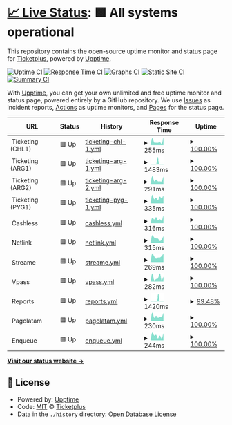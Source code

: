 # [📈 Live Status](https://status.ticketplus.global): <!--live status--> **🟩 All systems operational**

This repository contains the open-source uptime monitor and status page for [Ticketplus](https://ticketplus.cl), powered by [Upptime](https://github.com/upptime/upptime).

[![Uptime CI](https://github.com/ticketplushq/status/workflows/Uptime%20CI/badge.svg)](https://github.com/ticketplushq/status/actions?query=workflow%3A%22Uptime+CI%22)
[![Response Time CI](https://github.com/ticketplushq/status/workflows/Response%20Time%20CI/badge.svg)](https://github.com/ticketplushq/status/actions?query=workflow%3A%22Response+Time+CI%22)
[![Graphs CI](https://github.com/ticketplushq/status/workflows/Graphs%20CI/badge.svg)](https://github.com/ticketplushq/status/actions?query=workflow%3A%22Graphs+CI%22)
[![Static Site CI](https://github.com/ticketplushq/status/workflows/Static%20Site%20CI/badge.svg)](https://github.com/ticketplushq/status/actions?query=workflow%3A%22Static+Site+CI%22)
[![Summary CI](https://github.com/ticketplushq/status/workflows/Summary%20CI/badge.svg)](https://github.com/ticketplushq/status/actions?query=workflow%3A%22Summary+CI%22)

With [Upptime](https://upptime.js.org), you can get your own unlimited and free uptime monitor and status page, powered entirely by a GitHub repository. We use [Issues](https://github.com/ticketplushq/status/issues) as incident reports, [Actions](https://github.com/ticketplushq/status/actions) as uptime monitors, and [Pages](https://status.ticketplus.global) for the status page.

<!--start: status pages-->
<!-- This summary is generated by Upptime (https://github.com/upptime/upptime) -->
<!-- Do not edit this manually, your changes will be overwritten -->
<!-- prettier-ignore -->
| URL | Status | History | Response Time | Uptime |
| --- | ------ | ------- | ------------- | ------ |
| <img alt="" src="https://ticketing-assets.ticketplus.global/assets/logo-round-99223a5db65251ea5227316d3e30dbf03ac693920ffbca86b254f9508224754d.png" height="13"> Ticketing (CHL1) | 🟩 Up | [ticketing-chl-1.yml](https://github.com/ticketplushq/status/commits/HEAD/history/ticketing-chl-1.yml) | <details><summary><img alt="Response time graph" src="./graphs/ticketing-chl-1/response-time-week.png" height="20"> 255ms</summary><br><a href="https://status.ticketplus.global/history/ticketing-chl-1"><img alt="Response time 285" src="https://img.shields.io/endpoint?url=https%3A%2F%2Fraw.githubusercontent.com%2Fticketplushq%2Fstatus%2FHEAD%2Fapi%2Fticketing-chl-1%2Fresponse-time.json"></a><br><a href="https://status.ticketplus.global/history/ticketing-chl-1"><img alt="24-hour response time 524" src="https://img.shields.io/endpoint?url=https%3A%2F%2Fraw.githubusercontent.com%2Fticketplushq%2Fstatus%2FHEAD%2Fapi%2Fticketing-chl-1%2Fresponse-time-day.json"></a><br><a href="https://status.ticketplus.global/history/ticketing-chl-1"><img alt="7-day response time 255" src="https://img.shields.io/endpoint?url=https%3A%2F%2Fraw.githubusercontent.com%2Fticketplushq%2Fstatus%2FHEAD%2Fapi%2Fticketing-chl-1%2Fresponse-time-week.json"></a><br><a href="https://status.ticketplus.global/history/ticketing-chl-1"><img alt="30-day response time 278" src="https://img.shields.io/endpoint?url=https%3A%2F%2Fraw.githubusercontent.com%2Fticketplushq%2Fstatus%2FHEAD%2Fapi%2Fticketing-chl-1%2Fresponse-time-month.json"></a><br><a href="https://status.ticketplus.global/history/ticketing-chl-1"><img alt="1-year response time 288" src="https://img.shields.io/endpoint?url=https%3A%2F%2Fraw.githubusercontent.com%2Fticketplushq%2Fstatus%2FHEAD%2Fapi%2Fticketing-chl-1%2Fresponse-time-year.json"></a></details> | <details><summary><a href="https://status.ticketplus.global/history/ticketing-chl-1">100.00%</a></summary><a href="https://status.ticketplus.global/history/ticketing-chl-1"><img alt="All-time uptime 99.93%" src="https://img.shields.io/endpoint?url=https%3A%2F%2Fraw.githubusercontent.com%2Fticketplushq%2Fstatus%2FHEAD%2Fapi%2Fticketing-chl-1%2Fuptime.json"></a><br><a href="https://status.ticketplus.global/history/ticketing-chl-1"><img alt="24-hour uptime 100.00%" src="https://img.shields.io/endpoint?url=https%3A%2F%2Fraw.githubusercontent.com%2Fticketplushq%2Fstatus%2FHEAD%2Fapi%2Fticketing-chl-1%2Fuptime-day.json"></a><br><a href="https://status.ticketplus.global/history/ticketing-chl-1"><img alt="7-day uptime 100.00%" src="https://img.shields.io/endpoint?url=https%3A%2F%2Fraw.githubusercontent.com%2Fticketplushq%2Fstatus%2FHEAD%2Fapi%2Fticketing-chl-1%2Fuptime-week.json"></a><br><a href="https://status.ticketplus.global/history/ticketing-chl-1"><img alt="30-day uptime 100.00%" src="https://img.shields.io/endpoint?url=https%3A%2F%2Fraw.githubusercontent.com%2Fticketplushq%2Fstatus%2FHEAD%2Fapi%2Fticketing-chl-1%2Fuptime-month.json"></a><br><a href="https://status.ticketplus.global/history/ticketing-chl-1"><img alt="1-year uptime 99.97%" src="https://img.shields.io/endpoint?url=https%3A%2F%2Fraw.githubusercontent.com%2Fticketplushq%2Fstatus%2FHEAD%2Fapi%2Fticketing-chl-1%2Fuptime-year.json"></a></details>
| <img alt="" src="https://ticketing-assets.ticketplus.global/assets/logo-round-99223a5db65251ea5227316d3e30dbf03ac693920ffbca86b254f9508224754d.png" height="13"> Ticketing (ARG1) | 🟩 Up | [ticketing-arg-1.yml](https://github.com/ticketplushq/status/commits/HEAD/history/ticketing-arg-1.yml) | <details><summary><img alt="Response time graph" src="./graphs/ticketing-arg-1/response-time-week.png" height="20"> 1483ms</summary><br><a href="https://status.ticketplus.global/history/ticketing-arg-1"><img alt="Response time 336" src="https://img.shields.io/endpoint?url=https%3A%2F%2Fraw.githubusercontent.com%2Fticketplushq%2Fstatus%2FHEAD%2Fapi%2Fticketing-arg-1%2Fresponse-time.json"></a><br><a href="https://status.ticketplus.global/history/ticketing-arg-1"><img alt="24-hour response time 455" src="https://img.shields.io/endpoint?url=https%3A%2F%2Fraw.githubusercontent.com%2Fticketplushq%2Fstatus%2FHEAD%2Fapi%2Fticketing-arg-1%2Fresponse-time-day.json"></a><br><a href="https://status.ticketplus.global/history/ticketing-arg-1"><img alt="7-day response time 1483" src="https://img.shields.io/endpoint?url=https%3A%2F%2Fraw.githubusercontent.com%2Fticketplushq%2Fstatus%2FHEAD%2Fapi%2Fticketing-arg-1%2Fresponse-time-week.json"></a><br><a href="https://status.ticketplus.global/history/ticketing-arg-1"><img alt="30-day response time 648" src="https://img.shields.io/endpoint?url=https%3A%2F%2Fraw.githubusercontent.com%2Fticketplushq%2Fstatus%2FHEAD%2Fapi%2Fticketing-arg-1%2Fresponse-time-month.json"></a><br><a href="https://status.ticketplus.global/history/ticketing-arg-1"><img alt="1-year response time 356" src="https://img.shields.io/endpoint?url=https%3A%2F%2Fraw.githubusercontent.com%2Fticketplushq%2Fstatus%2FHEAD%2Fapi%2Fticketing-arg-1%2Fresponse-time-year.json"></a></details> | <details><summary><a href="https://status.ticketplus.global/history/ticketing-arg-1">100.00%</a></summary><a href="https://status.ticketplus.global/history/ticketing-arg-1"><img alt="All-time uptime 99.92%" src="https://img.shields.io/endpoint?url=https%3A%2F%2Fraw.githubusercontent.com%2Fticketplushq%2Fstatus%2FHEAD%2Fapi%2Fticketing-arg-1%2Fuptime.json"></a><br><a href="https://status.ticketplus.global/history/ticketing-arg-1"><img alt="24-hour uptime 100.00%" src="https://img.shields.io/endpoint?url=https%3A%2F%2Fraw.githubusercontent.com%2Fticketplushq%2Fstatus%2FHEAD%2Fapi%2Fticketing-arg-1%2Fuptime-day.json"></a><br><a href="https://status.ticketplus.global/history/ticketing-arg-1"><img alt="7-day uptime 100.00%" src="https://img.shields.io/endpoint?url=https%3A%2F%2Fraw.githubusercontent.com%2Fticketplushq%2Fstatus%2FHEAD%2Fapi%2Fticketing-arg-1%2Fuptime-week.json"></a><br><a href="https://status.ticketplus.global/history/ticketing-arg-1"><img alt="30-day uptime 100.00%" src="https://img.shields.io/endpoint?url=https%3A%2F%2Fraw.githubusercontent.com%2Fticketplushq%2Fstatus%2FHEAD%2Fapi%2Fticketing-arg-1%2Fuptime-month.json"></a><br><a href="https://status.ticketplus.global/history/ticketing-arg-1"><img alt="1-year uptime 99.96%" src="https://img.shields.io/endpoint?url=https%3A%2F%2Fraw.githubusercontent.com%2Fticketplushq%2Fstatus%2FHEAD%2Fapi%2Fticketing-arg-1%2Fuptime-year.json"></a></details>
| <img alt="" src="https://ticketing-assets.ticketplus.global/assets/logo-round-99223a5db65251ea5227316d3e30dbf03ac693920ffbca86b254f9508224754d.png" height="13"> Ticketing (ARG2) | 🟩 Up | [ticketing-arg-2.yml](https://github.com/ticketplushq/status/commits/HEAD/history/ticketing-arg-2.yml) | <details><summary><img alt="Response time graph" src="./graphs/ticketing-arg-2/response-time-week.png" height="20"> 291ms</summary><br><a href="https://status.ticketplus.global/history/ticketing-arg-2"><img alt="Response time 362" src="https://img.shields.io/endpoint?url=https%3A%2F%2Fraw.githubusercontent.com%2Fticketplushq%2Fstatus%2FHEAD%2Fapi%2Fticketing-arg-2%2Fresponse-time.json"></a><br><a href="https://status.ticketplus.global/history/ticketing-arg-2"><img alt="24-hour response time 503" src="https://img.shields.io/endpoint?url=https%3A%2F%2Fraw.githubusercontent.com%2Fticketplushq%2Fstatus%2FHEAD%2Fapi%2Fticketing-arg-2%2Fresponse-time-day.json"></a><br><a href="https://status.ticketplus.global/history/ticketing-arg-2"><img alt="7-day response time 291" src="https://img.shields.io/endpoint?url=https%3A%2F%2Fraw.githubusercontent.com%2Fticketplushq%2Fstatus%2FHEAD%2Fapi%2Fticketing-arg-2%2Fresponse-time-week.json"></a><br><a href="https://status.ticketplus.global/history/ticketing-arg-2"><img alt="30-day response time 295" src="https://img.shields.io/endpoint?url=https%3A%2F%2Fraw.githubusercontent.com%2Fticketplushq%2Fstatus%2FHEAD%2Fapi%2Fticketing-arg-2%2Fresponse-time-month.json"></a><br><a href="https://status.ticketplus.global/history/ticketing-arg-2"><img alt="1-year response time 381" src="https://img.shields.io/endpoint?url=https%3A%2F%2Fraw.githubusercontent.com%2Fticketplushq%2Fstatus%2FHEAD%2Fapi%2Fticketing-arg-2%2Fresponse-time-year.json"></a></details> | <details><summary><a href="https://status.ticketplus.global/history/ticketing-arg-2">100.00%</a></summary><a href="https://status.ticketplus.global/history/ticketing-arg-2"><img alt="All-time uptime 99.91%" src="https://img.shields.io/endpoint?url=https%3A%2F%2Fraw.githubusercontent.com%2Fticketplushq%2Fstatus%2FHEAD%2Fapi%2Fticketing-arg-2%2Fuptime.json"></a><br><a href="https://status.ticketplus.global/history/ticketing-arg-2"><img alt="24-hour uptime 100.00%" src="https://img.shields.io/endpoint?url=https%3A%2F%2Fraw.githubusercontent.com%2Fticketplushq%2Fstatus%2FHEAD%2Fapi%2Fticketing-arg-2%2Fuptime-day.json"></a><br><a href="https://status.ticketplus.global/history/ticketing-arg-2"><img alt="7-day uptime 100.00%" src="https://img.shields.io/endpoint?url=https%3A%2F%2Fraw.githubusercontent.com%2Fticketplushq%2Fstatus%2FHEAD%2Fapi%2Fticketing-arg-2%2Fuptime-week.json"></a><br><a href="https://status.ticketplus.global/history/ticketing-arg-2"><img alt="30-day uptime 100.00%" src="https://img.shields.io/endpoint?url=https%3A%2F%2Fraw.githubusercontent.com%2Fticketplushq%2Fstatus%2FHEAD%2Fapi%2Fticketing-arg-2%2Fuptime-month.json"></a><br><a href="https://status.ticketplus.global/history/ticketing-arg-2"><img alt="1-year uptime 99.96%" src="https://img.shields.io/endpoint?url=https%3A%2F%2Fraw.githubusercontent.com%2Fticketplushq%2Fstatus%2FHEAD%2Fapi%2Fticketing-arg-2%2Fuptime-year.json"></a></details>
| <img alt="" src="https://ticketing-assets.ticketplus.global/assets/logo-round-99223a5db65251ea5227316d3e30dbf03ac693920ffbca86b254f9508224754d.png" height="13"> Ticketing (PYG1) | 🟩 Up | [ticketing-pyg-1.yml](https://github.com/ticketplushq/status/commits/HEAD/history/ticketing-pyg-1.yml) | <details><summary><img alt="Response time graph" src="./graphs/ticketing-pyg-1/response-time-week.png" height="20"> 335ms</summary><br><a href="https://status.ticketplus.global/history/ticketing-pyg-1"><img alt="Response time 339" src="https://img.shields.io/endpoint?url=https%3A%2F%2Fraw.githubusercontent.com%2Fticketplushq%2Fstatus%2FHEAD%2Fapi%2Fticketing-pyg-1%2Fresponse-time.json"></a><br><a href="https://status.ticketplus.global/history/ticketing-pyg-1"><img alt="24-hour response time 448" src="https://img.shields.io/endpoint?url=https%3A%2F%2Fraw.githubusercontent.com%2Fticketplushq%2Fstatus%2FHEAD%2Fapi%2Fticketing-pyg-1%2Fresponse-time-day.json"></a><br><a href="https://status.ticketplus.global/history/ticketing-pyg-1"><img alt="7-day response time 335" src="https://img.shields.io/endpoint?url=https%3A%2F%2Fraw.githubusercontent.com%2Fticketplushq%2Fstatus%2FHEAD%2Fapi%2Fticketing-pyg-1%2Fresponse-time-week.json"></a><br><a href="https://status.ticketplus.global/history/ticketing-pyg-1"><img alt="30-day response time 328" src="https://img.shields.io/endpoint?url=https%3A%2F%2Fraw.githubusercontent.com%2Fticketplushq%2Fstatus%2FHEAD%2Fapi%2Fticketing-pyg-1%2Fresponse-time-month.json"></a><br><a href="https://status.ticketplus.global/history/ticketing-pyg-1"><img alt="1-year response time 347" src="https://img.shields.io/endpoint?url=https%3A%2F%2Fraw.githubusercontent.com%2Fticketplushq%2Fstatus%2FHEAD%2Fapi%2Fticketing-pyg-1%2Fresponse-time-year.json"></a></details> | <details><summary><a href="https://status.ticketplus.global/history/ticketing-pyg-1">100.00%</a></summary><a href="https://status.ticketplus.global/history/ticketing-pyg-1"><img alt="All-time uptime 99.94%" src="https://img.shields.io/endpoint?url=https%3A%2F%2Fraw.githubusercontent.com%2Fticketplushq%2Fstatus%2FHEAD%2Fapi%2Fticketing-pyg-1%2Fuptime.json"></a><br><a href="https://status.ticketplus.global/history/ticketing-pyg-1"><img alt="24-hour uptime 100.00%" src="https://img.shields.io/endpoint?url=https%3A%2F%2Fraw.githubusercontent.com%2Fticketplushq%2Fstatus%2FHEAD%2Fapi%2Fticketing-pyg-1%2Fuptime-day.json"></a><br><a href="https://status.ticketplus.global/history/ticketing-pyg-1"><img alt="7-day uptime 100.00%" src="https://img.shields.io/endpoint?url=https%3A%2F%2Fraw.githubusercontent.com%2Fticketplushq%2Fstatus%2FHEAD%2Fapi%2Fticketing-pyg-1%2Fuptime-week.json"></a><br><a href="https://status.ticketplus.global/history/ticketing-pyg-1"><img alt="30-day uptime 100.00%" src="https://img.shields.io/endpoint?url=https%3A%2F%2Fraw.githubusercontent.com%2Fticketplushq%2Fstatus%2FHEAD%2Fapi%2Fticketing-pyg-1%2Fuptime-month.json"></a><br><a href="https://status.ticketplus.global/history/ticketing-pyg-1"><img alt="1-year uptime 99.99%" src="https://img.shields.io/endpoint?url=https%3A%2F%2Fraw.githubusercontent.com%2Fticketplushq%2Fstatus%2FHEAD%2Fapi%2Fticketing-pyg-1%2Fuptime-year.json"></a></details>
| <img alt="" src="https://icons.duckduckgo.com/ip3/null.ico" height="13"> Cashless | 🟩 Up | [cashless.yml](https://github.com/ticketplushq/status/commits/HEAD/history/cashless.yml) | <details><summary><img alt="Response time graph" src="./graphs/cashless/response-time-week.png" height="20"> 316ms</summary><br><a href="https://status.ticketplus.global/history/cashless"><img alt="Response time 284" src="https://img.shields.io/endpoint?url=https%3A%2F%2Fraw.githubusercontent.com%2Fticketplushq%2Fstatus%2FHEAD%2Fapi%2Fcashless%2Fresponse-time.json"></a><br><a href="https://status.ticketplus.global/history/cashless"><img alt="24-hour response time 530" src="https://img.shields.io/endpoint?url=https%3A%2F%2Fraw.githubusercontent.com%2Fticketplushq%2Fstatus%2FHEAD%2Fapi%2Fcashless%2Fresponse-time-day.json"></a><br><a href="https://status.ticketplus.global/history/cashless"><img alt="7-day response time 316" src="https://img.shields.io/endpoint?url=https%3A%2F%2Fraw.githubusercontent.com%2Fticketplushq%2Fstatus%2FHEAD%2Fapi%2Fcashless%2Fresponse-time-week.json"></a><br><a href="https://status.ticketplus.global/history/cashless"><img alt="30-day response time 306" src="https://img.shields.io/endpoint?url=https%3A%2F%2Fraw.githubusercontent.com%2Fticketplushq%2Fstatus%2FHEAD%2Fapi%2Fcashless%2Fresponse-time-month.json"></a><br><a href="https://status.ticketplus.global/history/cashless"><img alt="1-year response time 297" src="https://img.shields.io/endpoint?url=https%3A%2F%2Fraw.githubusercontent.com%2Fticketplushq%2Fstatus%2FHEAD%2Fapi%2Fcashless%2Fresponse-time-year.json"></a></details> | <details><summary><a href="https://status.ticketplus.global/history/cashless">100.00%</a></summary><a href="https://status.ticketplus.global/history/cashless"><img alt="All-time uptime 99.94%" src="https://img.shields.io/endpoint?url=https%3A%2F%2Fraw.githubusercontent.com%2Fticketplushq%2Fstatus%2FHEAD%2Fapi%2Fcashless%2Fuptime.json"></a><br><a href="https://status.ticketplus.global/history/cashless"><img alt="24-hour uptime 100.00%" src="https://img.shields.io/endpoint?url=https%3A%2F%2Fraw.githubusercontent.com%2Fticketplushq%2Fstatus%2FHEAD%2Fapi%2Fcashless%2Fuptime-day.json"></a><br><a href="https://status.ticketplus.global/history/cashless"><img alt="7-day uptime 100.00%" src="https://img.shields.io/endpoint?url=https%3A%2F%2Fraw.githubusercontent.com%2Fticketplushq%2Fstatus%2FHEAD%2Fapi%2Fcashless%2Fuptime-week.json"></a><br><a href="https://status.ticketplus.global/history/cashless"><img alt="30-day uptime 100.00%" src="https://img.shields.io/endpoint?url=https%3A%2F%2Fraw.githubusercontent.com%2Fticketplushq%2Fstatus%2FHEAD%2Fapi%2Fcashless%2Fuptime-month.json"></a><br><a href="https://status.ticketplus.global/history/cashless"><img alt="1-year uptime 99.96%" src="https://img.shields.io/endpoint?url=https%3A%2F%2Fraw.githubusercontent.com%2Fticketplushq%2Fstatus%2FHEAD%2Fapi%2Fcashless%2Fuptime-year.json"></a></details>
| <img alt="" src="https://icons.duckduckgo.com/ip3/null.ico" height="13"> Netlink | 🟩 Up | [netlink.yml](https://github.com/ticketplushq/status/commits/HEAD/history/netlink.yml) | <details><summary><img alt="Response time graph" src="./graphs/netlink/response-time-week.png" height="20"> 315ms</summary><br><a href="https://status.ticketplus.global/history/netlink"><img alt="Response time 280" src="https://img.shields.io/endpoint?url=https%3A%2F%2Fraw.githubusercontent.com%2Fticketplushq%2Fstatus%2FHEAD%2Fapi%2Fnetlink%2Fresponse-time.json"></a><br><a href="https://status.ticketplus.global/history/netlink"><img alt="24-hour response time 445" src="https://img.shields.io/endpoint?url=https%3A%2F%2Fraw.githubusercontent.com%2Fticketplushq%2Fstatus%2FHEAD%2Fapi%2Fnetlink%2Fresponse-time-day.json"></a><br><a href="https://status.ticketplus.global/history/netlink"><img alt="7-day response time 315" src="https://img.shields.io/endpoint?url=https%3A%2F%2Fraw.githubusercontent.com%2Fticketplushq%2Fstatus%2FHEAD%2Fapi%2Fnetlink%2Fresponse-time-week.json"></a><br><a href="https://status.ticketplus.global/history/netlink"><img alt="30-day response time 295" src="https://img.shields.io/endpoint?url=https%3A%2F%2Fraw.githubusercontent.com%2Fticketplushq%2Fstatus%2FHEAD%2Fapi%2Fnetlink%2Fresponse-time-month.json"></a><br><a href="https://status.ticketplus.global/history/netlink"><img alt="1-year response time 270" src="https://img.shields.io/endpoint?url=https%3A%2F%2Fraw.githubusercontent.com%2Fticketplushq%2Fstatus%2FHEAD%2Fapi%2Fnetlink%2Fresponse-time-year.json"></a></details> | <details><summary><a href="https://status.ticketplus.global/history/netlink">100.00%</a></summary><a href="https://status.ticketplus.global/history/netlink"><img alt="All-time uptime 99.93%" src="https://img.shields.io/endpoint?url=https%3A%2F%2Fraw.githubusercontent.com%2Fticketplushq%2Fstatus%2FHEAD%2Fapi%2Fnetlink%2Fuptime.json"></a><br><a href="https://status.ticketplus.global/history/netlink"><img alt="24-hour uptime 100.00%" src="https://img.shields.io/endpoint?url=https%3A%2F%2Fraw.githubusercontent.com%2Fticketplushq%2Fstatus%2FHEAD%2Fapi%2Fnetlink%2Fuptime-day.json"></a><br><a href="https://status.ticketplus.global/history/netlink"><img alt="7-day uptime 100.00%" src="https://img.shields.io/endpoint?url=https%3A%2F%2Fraw.githubusercontent.com%2Fticketplushq%2Fstatus%2FHEAD%2Fapi%2Fnetlink%2Fuptime-week.json"></a><br><a href="https://status.ticketplus.global/history/netlink"><img alt="30-day uptime 100.00%" src="https://img.shields.io/endpoint?url=https%3A%2F%2Fraw.githubusercontent.com%2Fticketplushq%2Fstatus%2FHEAD%2Fapi%2Fnetlink%2Fuptime-month.json"></a><br><a href="https://status.ticketplus.global/history/netlink"><img alt="1-year uptime 99.96%" src="https://img.shields.io/endpoint?url=https%3A%2F%2Fraw.githubusercontent.com%2Fticketplushq%2Fstatus%2FHEAD%2Fapi%2Fnetlink%2Fuptime-year.json"></a></details>
| <img alt="" src="https://icons.duckduckgo.com/ip3/null.ico" height="13"> Streame | 🟩 Up | [streame.yml](https://github.com/ticketplushq/status/commits/HEAD/history/streame.yml) | <details><summary><img alt="Response time graph" src="./graphs/streame/response-time-week.png" height="20"> 269ms</summary><br><a href="https://status.ticketplus.global/history/streame"><img alt="Response time 240" src="https://img.shields.io/endpoint?url=https%3A%2F%2Fraw.githubusercontent.com%2Fticketplushq%2Fstatus%2FHEAD%2Fapi%2Fstreame%2Fresponse-time.json"></a><br><a href="https://status.ticketplus.global/history/streame"><img alt="24-hour response time 388" src="https://img.shields.io/endpoint?url=https%3A%2F%2Fraw.githubusercontent.com%2Fticketplushq%2Fstatus%2FHEAD%2Fapi%2Fstreame%2Fresponse-time-day.json"></a><br><a href="https://status.ticketplus.global/history/streame"><img alt="7-day response time 269" src="https://img.shields.io/endpoint?url=https%3A%2F%2Fraw.githubusercontent.com%2Fticketplushq%2Fstatus%2FHEAD%2Fapi%2Fstreame%2Fresponse-time-week.json"></a><br><a href="https://status.ticketplus.global/history/streame"><img alt="30-day response time 287" src="https://img.shields.io/endpoint?url=https%3A%2F%2Fraw.githubusercontent.com%2Fticketplushq%2Fstatus%2FHEAD%2Fapi%2Fstreame%2Fresponse-time-month.json"></a><br><a href="https://status.ticketplus.global/history/streame"><img alt="1-year response time 253" src="https://img.shields.io/endpoint?url=https%3A%2F%2Fraw.githubusercontent.com%2Fticketplushq%2Fstatus%2FHEAD%2Fapi%2Fstreame%2Fresponse-time-year.json"></a></details> | <details><summary><a href="https://status.ticketplus.global/history/streame">100.00%</a></summary><a href="https://status.ticketplus.global/history/streame"><img alt="All-time uptime 99.98%" src="https://img.shields.io/endpoint?url=https%3A%2F%2Fraw.githubusercontent.com%2Fticketplushq%2Fstatus%2FHEAD%2Fapi%2Fstreame%2Fuptime.json"></a><br><a href="https://status.ticketplus.global/history/streame"><img alt="24-hour uptime 100.00%" src="https://img.shields.io/endpoint?url=https%3A%2F%2Fraw.githubusercontent.com%2Fticketplushq%2Fstatus%2FHEAD%2Fapi%2Fstreame%2Fuptime-day.json"></a><br><a href="https://status.ticketplus.global/history/streame"><img alt="7-day uptime 100.00%" src="https://img.shields.io/endpoint?url=https%3A%2F%2Fraw.githubusercontent.com%2Fticketplushq%2Fstatus%2FHEAD%2Fapi%2Fstreame%2Fuptime-week.json"></a><br><a href="https://status.ticketplus.global/history/streame"><img alt="30-day uptime 100.00%" src="https://img.shields.io/endpoint?url=https%3A%2F%2Fraw.githubusercontent.com%2Fticketplushq%2Fstatus%2FHEAD%2Fapi%2Fstreame%2Fuptime-month.json"></a><br><a href="https://status.ticketplus.global/history/streame"><img alt="1-year uptime 99.97%" src="https://img.shields.io/endpoint?url=https%3A%2F%2Fraw.githubusercontent.com%2Fticketplushq%2Fstatus%2FHEAD%2Fapi%2Fstreame%2Fuptime-year.json"></a></details>
| <img alt="" src="https://icons.duckduckgo.com/ip3/null.ico" height="13"> Vpass | 🟩 Up | [vpass.yml](https://github.com/ticketplushq/status/commits/HEAD/history/vpass.yml) | <details><summary><img alt="Response time graph" src="./graphs/vpass/response-time-week.png" height="20"> 282ms</summary><br><a href="https://status.ticketplus.global/history/vpass"><img alt="Response time 229" src="https://img.shields.io/endpoint?url=https%3A%2F%2Fraw.githubusercontent.com%2Fticketplushq%2Fstatus%2FHEAD%2Fapi%2Fvpass%2Fresponse-time.json"></a><br><a href="https://status.ticketplus.global/history/vpass"><img alt="24-hour response time 325" src="https://img.shields.io/endpoint?url=https%3A%2F%2Fraw.githubusercontent.com%2Fticketplushq%2Fstatus%2FHEAD%2Fapi%2Fvpass%2Fresponse-time-day.json"></a><br><a href="https://status.ticketplus.global/history/vpass"><img alt="7-day response time 282" src="https://img.shields.io/endpoint?url=https%3A%2F%2Fraw.githubusercontent.com%2Fticketplushq%2Fstatus%2FHEAD%2Fapi%2Fvpass%2Fresponse-time-week.json"></a><br><a href="https://status.ticketplus.global/history/vpass"><img alt="30-day response time 260" src="https://img.shields.io/endpoint?url=https%3A%2F%2Fraw.githubusercontent.com%2Fticketplushq%2Fstatus%2FHEAD%2Fapi%2Fvpass%2Fresponse-time-month.json"></a><br><a href="https://status.ticketplus.global/history/vpass"><img alt="1-year response time 237" src="https://img.shields.io/endpoint?url=https%3A%2F%2Fraw.githubusercontent.com%2Fticketplushq%2Fstatus%2FHEAD%2Fapi%2Fvpass%2Fresponse-time-year.json"></a></details> | <details><summary><a href="https://status.ticketplus.global/history/vpass">100.00%</a></summary><a href="https://status.ticketplus.global/history/vpass"><img alt="All-time uptime 99.99%" src="https://img.shields.io/endpoint?url=https%3A%2F%2Fraw.githubusercontent.com%2Fticketplushq%2Fstatus%2FHEAD%2Fapi%2Fvpass%2Fuptime.json"></a><br><a href="https://status.ticketplus.global/history/vpass"><img alt="24-hour uptime 100.00%" src="https://img.shields.io/endpoint?url=https%3A%2F%2Fraw.githubusercontent.com%2Fticketplushq%2Fstatus%2FHEAD%2Fapi%2Fvpass%2Fuptime-day.json"></a><br><a href="https://status.ticketplus.global/history/vpass"><img alt="7-day uptime 100.00%" src="https://img.shields.io/endpoint?url=https%3A%2F%2Fraw.githubusercontent.com%2Fticketplushq%2Fstatus%2FHEAD%2Fapi%2Fvpass%2Fuptime-week.json"></a><br><a href="https://status.ticketplus.global/history/vpass"><img alt="30-day uptime 100.00%" src="https://img.shields.io/endpoint?url=https%3A%2F%2Fraw.githubusercontent.com%2Fticketplushq%2Fstatus%2FHEAD%2Fapi%2Fvpass%2Fuptime-month.json"></a><br><a href="https://status.ticketplus.global/history/vpass"><img alt="1-year uptime 99.97%" src="https://img.shields.io/endpoint?url=https%3A%2F%2Fraw.githubusercontent.com%2Fticketplushq%2Fstatus%2FHEAD%2Fapi%2Fvpass%2Fuptime-year.json"></a></details>
| <img alt="" src="https://icons.duckduckgo.com/ip3/null.ico" height="13"> Reports | 🟩 Up | [reports.yml](https://github.com/ticketplushq/status/commits/HEAD/history/reports.yml) | <details><summary><img alt="Response time graph" src="./graphs/reports/response-time-week.png" height="20"> 1420ms</summary><br><a href="https://status.ticketplus.global/history/reports"><img alt="Response time 444" src="https://img.shields.io/endpoint?url=https%3A%2F%2Fraw.githubusercontent.com%2Fticketplushq%2Fstatus%2FHEAD%2Fapi%2Freports%2Fresponse-time.json"></a><br><a href="https://status.ticketplus.global/history/reports"><img alt="24-hour response time 674" src="https://img.shields.io/endpoint?url=https%3A%2F%2Fraw.githubusercontent.com%2Fticketplushq%2Fstatus%2FHEAD%2Fapi%2Freports%2Fresponse-time-day.json"></a><br><a href="https://status.ticketplus.global/history/reports"><img alt="7-day response time 1420" src="https://img.shields.io/endpoint?url=https%3A%2F%2Fraw.githubusercontent.com%2Fticketplushq%2Fstatus%2FHEAD%2Fapi%2Freports%2Fresponse-time-week.json"></a><br><a href="https://status.ticketplus.global/history/reports"><img alt="30-day response time 713" src="https://img.shields.io/endpoint?url=https%3A%2F%2Fraw.githubusercontent.com%2Fticketplushq%2Fstatus%2FHEAD%2Fapi%2Freports%2Fresponse-time-month.json"></a><br><a href="https://status.ticketplus.global/history/reports"><img alt="1-year response time 392" src="https://img.shields.io/endpoint?url=https%3A%2F%2Fraw.githubusercontent.com%2Fticketplushq%2Fstatus%2FHEAD%2Fapi%2Freports%2Fresponse-time-year.json"></a></details> | <details><summary><a href="https://status.ticketplus.global/history/reports">99.48%</a></summary><a href="https://status.ticketplus.global/history/reports"><img alt="All-time uptime 99.88%" src="https://img.shields.io/endpoint?url=https%3A%2F%2Fraw.githubusercontent.com%2Fticketplushq%2Fstatus%2FHEAD%2Fapi%2Freports%2Fuptime.json"></a><br><a href="https://status.ticketplus.global/history/reports"><img alt="24-hour uptime 100.00%" src="https://img.shields.io/endpoint?url=https%3A%2F%2Fraw.githubusercontent.com%2Fticketplushq%2Fstatus%2FHEAD%2Fapi%2Freports%2Fuptime-day.json"></a><br><a href="https://status.ticketplus.global/history/reports"><img alt="7-day uptime 99.48%" src="https://img.shields.io/endpoint?url=https%3A%2F%2Fraw.githubusercontent.com%2Fticketplushq%2Fstatus%2FHEAD%2Fapi%2Freports%2Fuptime-week.json"></a><br><a href="https://status.ticketplus.global/history/reports"><img alt="30-day uptime 99.88%" src="https://img.shields.io/endpoint?url=https%3A%2F%2Fraw.githubusercontent.com%2Fticketplushq%2Fstatus%2FHEAD%2Fapi%2Freports%2Fuptime-month.json"></a><br><a href="https://status.ticketplus.global/history/reports"><img alt="1-year uptime 99.88%" src="https://img.shields.io/endpoint?url=https%3A%2F%2Fraw.githubusercontent.com%2Fticketplushq%2Fstatus%2FHEAD%2Fapi%2Freports%2Fuptime-year.json"></a></details>
| <img alt="" src="https://icons.duckduckgo.com/ip3/null.ico" height="13"> Pagolatam | 🟩 Up | [pagolatam.yml](https://github.com/ticketplushq/status/commits/HEAD/history/pagolatam.yml) | <details><summary><img alt="Response time graph" src="./graphs/pagolatam/response-time-week.png" height="20"> 230ms</summary><br><a href="https://status.ticketplus.global/history/pagolatam"><img alt="Response time 239" src="https://img.shields.io/endpoint?url=https%3A%2F%2Fraw.githubusercontent.com%2Fticketplushq%2Fstatus%2FHEAD%2Fapi%2Fpagolatam%2Fresponse-time.json"></a><br><a href="https://status.ticketplus.global/history/pagolatam"><img alt="24-hour response time 360" src="https://img.shields.io/endpoint?url=https%3A%2F%2Fraw.githubusercontent.com%2Fticketplushq%2Fstatus%2FHEAD%2Fapi%2Fpagolatam%2Fresponse-time-day.json"></a><br><a href="https://status.ticketplus.global/history/pagolatam"><img alt="7-day response time 230" src="https://img.shields.io/endpoint?url=https%3A%2F%2Fraw.githubusercontent.com%2Fticketplushq%2Fstatus%2FHEAD%2Fapi%2Fpagolatam%2Fresponse-time-week.json"></a><br><a href="https://status.ticketplus.global/history/pagolatam"><img alt="30-day response time 239" src="https://img.shields.io/endpoint?url=https%3A%2F%2Fraw.githubusercontent.com%2Fticketplushq%2Fstatus%2FHEAD%2Fapi%2Fpagolatam%2Fresponse-time-month.json"></a><br><a href="https://status.ticketplus.global/history/pagolatam"><img alt="1-year response time 241" src="https://img.shields.io/endpoint?url=https%3A%2F%2Fraw.githubusercontent.com%2Fticketplushq%2Fstatus%2FHEAD%2Fapi%2Fpagolatam%2Fresponse-time-year.json"></a></details> | <details><summary><a href="https://status.ticketplus.global/history/pagolatam">100.00%</a></summary><a href="https://status.ticketplus.global/history/pagolatam"><img alt="All-time uptime 100.00%" src="https://img.shields.io/endpoint?url=https%3A%2F%2Fraw.githubusercontent.com%2Fticketplushq%2Fstatus%2FHEAD%2Fapi%2Fpagolatam%2Fuptime.json"></a><br><a href="https://status.ticketplus.global/history/pagolatam"><img alt="24-hour uptime 100.00%" src="https://img.shields.io/endpoint?url=https%3A%2F%2Fraw.githubusercontent.com%2Fticketplushq%2Fstatus%2FHEAD%2Fapi%2Fpagolatam%2Fuptime-day.json"></a><br><a href="https://status.ticketplus.global/history/pagolatam"><img alt="7-day uptime 100.00%" src="https://img.shields.io/endpoint?url=https%3A%2F%2Fraw.githubusercontent.com%2Fticketplushq%2Fstatus%2FHEAD%2Fapi%2Fpagolatam%2Fuptime-week.json"></a><br><a href="https://status.ticketplus.global/history/pagolatam"><img alt="30-day uptime 100.00%" src="https://img.shields.io/endpoint?url=https%3A%2F%2Fraw.githubusercontent.com%2Fticketplushq%2Fstatus%2FHEAD%2Fapi%2Fpagolatam%2Fuptime-month.json"></a><br><a href="https://status.ticketplus.global/history/pagolatam"><img alt="1-year uptime 100.00%" src="https://img.shields.io/endpoint?url=https%3A%2F%2Fraw.githubusercontent.com%2Fticketplushq%2Fstatus%2FHEAD%2Fapi%2Fpagolatam%2Fuptime-year.json"></a></details>
| <img alt="" src="https://icons.duckduckgo.com/ip3/null.ico" height="13"> Enqueue | 🟩 Up | [enqueue.yml](https://github.com/ticketplushq/status/commits/HEAD/history/enqueue.yml) | <details><summary><img alt="Response time graph" src="./graphs/enqueue/response-time-week.png" height="20"> 244ms</summary><br><a href="https://status.ticketplus.global/history/enqueue"><img alt="Response time 206" src="https://img.shields.io/endpoint?url=https%3A%2F%2Fraw.githubusercontent.com%2Fticketplushq%2Fstatus%2FHEAD%2Fapi%2Fenqueue%2Fresponse-time.json"></a><br><a href="https://status.ticketplus.global/history/enqueue"><img alt="24-hour response time 352" src="https://img.shields.io/endpoint?url=https%3A%2F%2Fraw.githubusercontent.com%2Fticketplushq%2Fstatus%2FHEAD%2Fapi%2Fenqueue%2Fresponse-time-day.json"></a><br><a href="https://status.ticketplus.global/history/enqueue"><img alt="7-day response time 244" src="https://img.shields.io/endpoint?url=https%3A%2F%2Fraw.githubusercontent.com%2Fticketplushq%2Fstatus%2FHEAD%2Fapi%2Fenqueue%2Fresponse-time-week.json"></a><br><a href="https://status.ticketplus.global/history/enqueue"><img alt="30-day response time 235" src="https://img.shields.io/endpoint?url=https%3A%2F%2Fraw.githubusercontent.com%2Fticketplushq%2Fstatus%2FHEAD%2Fapi%2Fenqueue%2Fresponse-time-month.json"></a><br><a href="https://status.ticketplus.global/history/enqueue"><img alt="1-year response time 214" src="https://img.shields.io/endpoint?url=https%3A%2F%2Fraw.githubusercontent.com%2Fticketplushq%2Fstatus%2FHEAD%2Fapi%2Fenqueue%2Fresponse-time-year.json"></a></details> | <details><summary><a href="https://status.ticketplus.global/history/enqueue">100.00%</a></summary><a href="https://status.ticketplus.global/history/enqueue"><img alt="All-time uptime 99.96%" src="https://img.shields.io/endpoint?url=https%3A%2F%2Fraw.githubusercontent.com%2Fticketplushq%2Fstatus%2FHEAD%2Fapi%2Fenqueue%2Fuptime.json"></a><br><a href="https://status.ticketplus.global/history/enqueue"><img alt="24-hour uptime 100.00%" src="https://img.shields.io/endpoint?url=https%3A%2F%2Fraw.githubusercontent.com%2Fticketplushq%2Fstatus%2FHEAD%2Fapi%2Fenqueue%2Fuptime-day.json"></a><br><a href="https://status.ticketplus.global/history/enqueue"><img alt="7-day uptime 100.00%" src="https://img.shields.io/endpoint?url=https%3A%2F%2Fraw.githubusercontent.com%2Fticketplushq%2Fstatus%2FHEAD%2Fapi%2Fenqueue%2Fuptime-week.json"></a><br><a href="https://status.ticketplus.global/history/enqueue"><img alt="30-day uptime 100.00%" src="https://img.shields.io/endpoint?url=https%3A%2F%2Fraw.githubusercontent.com%2Fticketplushq%2Fstatus%2FHEAD%2Fapi%2Fenqueue%2Fuptime-month.json"></a><br><a href="https://status.ticketplus.global/history/enqueue"><img alt="1-year uptime 99.93%" src="https://img.shields.io/endpoint?url=https%3A%2F%2Fraw.githubusercontent.com%2Fticketplushq%2Fstatus%2FHEAD%2Fapi%2Fenqueue%2Fuptime-year.json"></a></details>

<!--end: status pages-->

[**Visit our status website →**](https://status.ticketplus.global)

## 📄 License

- Powered by: [Upptime](https://github.com/upptime/upptime)
- Code: [MIT](./LICENSE) © [Ticketplus](https://ticketplus.cl)
- Data in the `./history` directory: [Open Database License](https://opendatacommons.org/licenses/odbl/1-0/)
